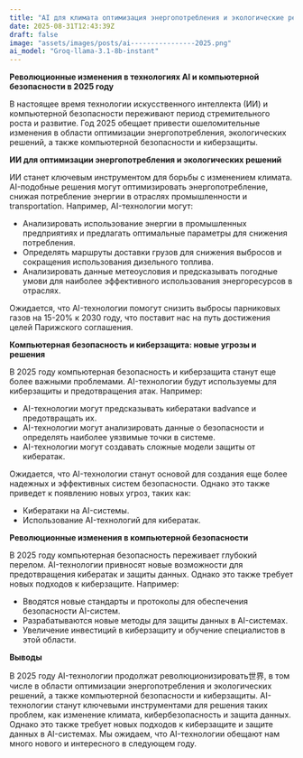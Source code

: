 ```yaml
---
title: "AI для климата оптимизация энергопотребления и экологические решения революционные изменения в компьютерной безопасности и киберзащите в 2025"
date: 2025-08-31T12:43:39Z
draft: false
image: "assets/images/posts/ai----------------2025.png"
ai_model: "Groq-llama-3.1-8b-instant"
---
```


**Революционные изменения в технологиях AI и компьютерной безопасности в 2025 году**

В настоящее время технологии искусственного интеллекта (ИИ) и компьютерной безопасности переживают период стремительного роста и развитие. Год 2025 обещает привести ошеломительные изменения в области оптимизации энергопотребления, экологических решений, а также компьютерной безопасности и киберзащиты.

**ИИ для оптимизации энергопотребления и экологических решений**

ИИ станет ключевым инструментом для борьбы с изменением климата. AI-подобные решения могут оптимизировать энергопотребление, снижая потребление энергии в отраслях промышленности и transportation. Например, AI-технологии могут:

* Анализировать использование энергии в промышленных предприятиях и предлагать оптимальные параметры для снижения потребления.
* Определять маршруты доставки грузов для снижения выбросов и сокращения использования дизельного топлива.
* Анализировать данные метеоусловия и предсказывать погодные умови для наиболее эффективного использования энергоресурсов в отраслях.

Ожидается, что AI-технологии помогут снизить выбросы парниковых газов на 15-20% к 2030 году, что поставит нас на путь достижения целей Парижского соглашения.

**Компьютерная безопасность и киберзащита: новые угрозы и решения**

В 2025 году компьютерная безопасность и киберзащита станут еще более важными проблемами. AI-технологии будут используемы для киберзащиты и предотвращения атак. Например:

* AI-технологии могут предсказывать кибератаки вadvance и предотвращать их.
* AI-технологии могут анализировать данные о безопасности и определять наиболее уязвимые точки в системе.
* AI-технологии могут создавать сложные модели защиты от кибератак.

Ожидается, что AI-технологии станут основой для создания еще более надежных и эффективных систем безопасности. Однако это также приведет к появлению новых угроз, таких как:

* Кибератаки на AI-системы.
* Использование AI-технологий для кибератак.

**Революционные изменения в компьютерной безопасности**

В 2025 году компьютерная безопасность переживает глубокий перелом. AI-технологии привносят новые возможности для предотвращения кибератак и защиты данных. Однако это также требует новых подходов к киберзащите. Например:

* Вводятся новые стандарты и протоколы для обеспечения безопасности AI-систем.
* Разрабатываются новые методы для защиты данных в AI-системах.
* Увеличение инвестиций в киберзащиту и обучение специалистов в этой области.

**Выводы**

В 2025 году AI-технологии продолжат революционизировать世界, в том числе в области оптимизации энергопотребления и экологических решений, а также компьютерной безопасности и киберзащиты. AI-технологии станут ключевыми инструментами для решения таких проблем, как изменение климата, кибербезопасность и защита данных. Однако это также требует новых подходов к киберзащите и защите данных в AI-системах. Мы ожидаем, что AI-технологии обещают нам много нового и интересного в следующем году.
